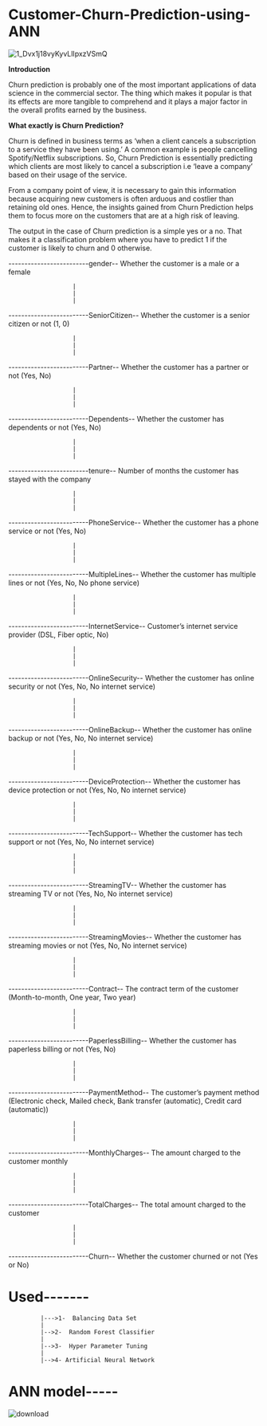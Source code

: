 
# Customer-Churn-Prediction-using-ANN

![1_Dvx1j18vyKyvLlIpxzVSmQ](https://user-images.githubusercontent.com/81983943/152379522-34526320-beba-41ab-9a15-bd232f24dad6.png)

**Introduction**

Churn prediction is probably one of the most important applications of data science in the commercial sector. The thing which makes it popular is that its effects are more tangible to comprehend and it plays a major factor in the overall profits earned by the business.

**What exactly is Churn Prediction?**

Churn is defined in business terms as ‘when a client cancels a subscription to a service they have been using.’ A common example is people cancelling Spotify/Netflix subscriptions. So, Churn Prediction is essentially predicting which clients are most likely to cancel a subscription i.e ‘leave a company’ based on their usage of the service.

From a company point of view, it is necessary to gain this information because acquiring new customers is often arduous and costlier than retaining old ones. Hence, the insights gained from Churn Prediction helps them to focus more on the customers that are at a high risk of leaving.

The output in the case of Churn prediction is a simple yes or a no. That makes it a classification problem where you have to predict 1 if the customer is likely to churn and 0 otherwise.

-------------------------gender-- Whether the customer is a male or a female

                      |
                      |
                      |
-------------------------SeniorCitizen-- Whether the customer is a senior citizen or not (1, 0)

                      |
                      |
                      |
-------------------------Partner-- Whether the customer has a partner or not (Yes, No)

                      |
                      |
                      |
-------------------------Dependents-- Whether the customer has dependents or not (Yes, No)

                      |
                      |
                      |
-------------------------tenure-- Number of months the customer has stayed with the company

                      |
                      |
                      |
-------------------------PhoneService-- Whether the customer has a phone service or not (Yes, No)

                      |
                      |
                      |
-------------------------MultipleLines-- Whether the customer has multiple lines or not (Yes, No, No phone service)

                      |
                      |
                      |
-------------------------InternetService-- Customer’s internet service provider (DSL, Fiber optic, No)

                      |
                      |
                      |
-------------------------OnlineSecurity-- Whether the customer has online security or not (Yes, No, No internet service)

                      |
                      |
                      |
-------------------------OnlineBackup-- Whether the customer has online backup or not (Yes, No, No internet service)

                      |
                      |
                      |
-------------------------DeviceProtection-- Whether the customer has device protection or not (Yes, No, No internet service)

                      |
                      |
                      |
-------------------------TechSupport-- Whether the customer has tech support or not (Yes, No, No internet service)

                      |
                      |
                      |
-------------------------StreamingTV-- Whether the customer has streaming TV or not (Yes, No, No internet service)

                      |
                      |
                      |
-------------------------StreamingMovies-- Whether the customer has streaming movies or not (Yes, No, No internet service)

                      |
                      |
                      |
-------------------------Contract-- The contract term of the customer (Month-to-month, One year, Two year)

                      |
                      |
                      |
-------------------------PaperlessBilling-- Whether the customer has paperless billing or not (Yes, No)

                      |
                      |
                      |
-------------------------PaymentMethod-- The customer’s payment method (Electronic check, Mailed check, Bank transfer (automatic), Credit card (automatic))

                      |
                      |
                      |
-------------------------MonthlyCharges-- The amount charged to the customer monthly

                      |
                      |
                      |
-------------------------TotalCharges-- The total amount charged to the customer

                      |
                      |
                      |  
-------------------------Churn-- Whether the customer churned or not (Yes or No)


# Used-------
             |--->1-  Balancing Data Set
             |
             |-->2-  Random Forest Classifier
             |
             |-->3-  Hyper Parameter Tuning
             |
             |-->4- Artificial Neural Network
             
# ANN model-----

![download](https://user-images.githubusercontent.com/81983943/152382914-264a80f7-2199-421c-ac4a-aa96949699cd.jpg)
